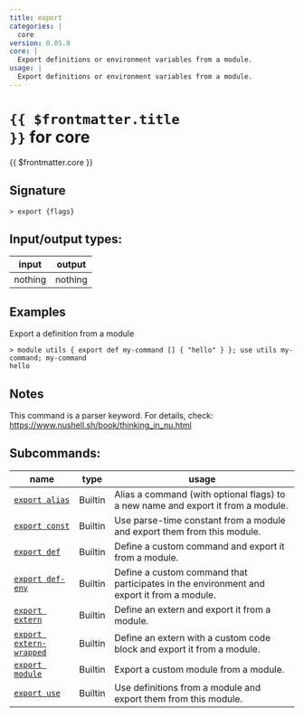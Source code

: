 ```yaml
---
title: export
categories: |
  core
version: 0.85.0
core: |
  Export definitions or environment variables from a module.
usage: |
  Export definitions or environment variables from a module.
---
```

<!-- This file is automatically generated. Please edit the command in https://github.com/nushell/nushell instead. -->

# <code>{{ $frontmatter.title }}</code> for core

<div class='command-title'>{{ $frontmatter.core }}</div>

## Signature

```> export {flags} ```


## Input/output types:

| input   | output  |
| ------- | ------- |
| nothing | nothing |

## Examples

Export a definition from a module
```nu
> module utils { export def my-command [] { "hello" } }; use utils my-command; my-command
hello
```

## Notes
This command is a parser keyword. For details, check:
  https://www.nushell.sh/book/thinking_in_nu.html

## Subcommands:

| name                                                               | type    | usage                                                                                     |
| ------------------------------------------------------------------ | ------- | ----------------------------------------------------------------------------------------- |
| [`export alias`](/commands/docs/export_alias.md)                   | Builtin | Alias a command (with optional flags) to a new name and export it from a module.          |
| [`export const`](/commands/docs/export_const.md)                   | Builtin | Use parse-time constant from a module and export them from this module.                   |
| [`export def`](/commands/docs/export_def.md)                       | Builtin | Define a custom command and export it from a module.                                      |
| [`export def-env`](/commands/docs/export_def-env.md)               | Builtin | Define a custom command that participates in the environment and export it from a module. |
| [`export extern`](/commands/docs/export_extern.md)                 | Builtin | Define an extern and export it from a module.                                             |
| [`export extern-wrapped`](/commands/docs/export_extern-wrapped.md) | Builtin | Define an extern with a custom code block and export it from a module.                    |
| [`export module`](/commands/docs/export_module.md)                 | Builtin | Export a custom module from a module.                                                     |
| [`export use`](/commands/docs/export_use.md)                       | Builtin | Use definitions from a module and export them from this module.                           |